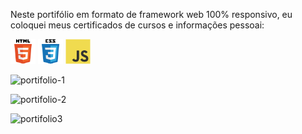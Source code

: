 
<p>Neste portifólio em formato de framework web 100% responsivo, eu coloquei meus certificados de cursos e informações pessoai:</p>
<p alinhar=esquerda>
<img src="https://raw.githubusercontent.com/devicons/devicon/master/icons/html5/html5-original-wordmark.svg" alt="html5" width="40" height="40"/> 
<img src="https://raw.githubusercontent.com/devicons/devicon/master/icons/css3/css3-original-wordmark.svg" alt="css3" width="40" height="40"/> 
<img src="https://raw.githubusercontent.com/devicons/devicon/master/icons/javascript/javascript-original.svg" alt="javascript" width="40" height="40"/> 
</p>

![portifolio-1](https://user-images.githubusercontent.com/93428392/222189605-73d35c62-6d70-4af0-9521-d51885a78a95.png)

![portifolio-2](https://user-images.githubusercontent.com/93428392/222189679-a1eb2d82-2755-4626-93e9-f824316afad1.png)

![portifolio3](https://user-images.githubusercontent.com/93428392/222189717-5bc81ad1-1ca7-4e6a-bcd0-2ac7260d606a.png)

